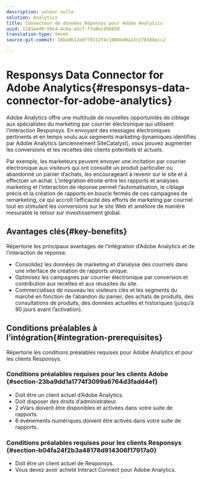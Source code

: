 ```yaml
---
description: valeur nulle
solution: Analytics
title: Connecteur de données Réponsys pour Adobe Analytics
uuid: 1181ae49-59c4-4c6a-a5cf-f7a0ec956850
translation-type: tm+mt
source-git-commit: 16ba0b12e0f70112f4c10804d0a13c278388ecc2

---
```



# Responsys Data Connector for Adobe Analytics{#responsys-data-connector-for-adobe-analytics}

Adobe Analytics offre une multitude de nouvelles opportunités de ciblage aux spécialistes du marketing par courrier électronique qui utilisent l’interaction Responsys. En envoyant des messages électroniques pertinents et en temps voulu aux segments marketing dynamiques identifiés par Adobe Analytics (anciennement SiteCatalyst), vous pouvez augmenter les conversions et les recettes des clients potentiels et actuels.

Par exemple, les marketeurs peuvent envoyer une incitation par courrier électronique aux visiteurs qui ont consulté un produit particulier ou abandonné un panier d’achats, les encourageant à revenir sur le site et à effectuer un achat. L’intégration étroite entre les rapports et analyses marketing et l’interaction de réponse permet l’automatisation, le ciblage précis et la création de rapports en boucle fermés de ces campagnes de remarketing, ce qui accroît l’efficacité des efforts de marketing par courriel tout en stimulant les conversions sur le site Web et améliore de manière mesurable le retour sur investissement global.

## Avantages clés{#key-benefits}

Répertorie les principaux avantages de l’intégration d’Adobe Analytics et de l’interaction de réponse.

* Consolidez les données de marketing et d’analyse des courriels dans une interface de création de rapports unique.
* Optimisez les campagnes par courrier électronique par conversion et contribution aux recettes et aux réussites du site.
* Commercialisez de nouveau les visiteurs clés et les segments du marché en fonction de l’abandon du panier, des achats de produits, des consultations de produits, des données actuelles et historiques (jusqu’à 90 jours avant l’activation).

## Conditions préalables à l’intégration{#integration-prerequisites}

Répertorie les conditions préalables requises pour Adobe Analytics et pour les clients Responsys.

### Conditions préalables requises pour les clients Adobe {#section-23ba9dd1a1774f3099a6764d3fadd4ef}

* Doit être un client actuel d’Adobe Analytics.
* Doit disposer des droits d’administrateur.
* 2 eVars doivent être disponibles et activées dans votre suite de rapports.
* 6 événements numériques doivent être activés dans votre suite de rapports.

### Conditions préalables requises pour les clients Responsys {#section-b04fa24f2b3a48178d914306f17917a0}

* Doit être un client actuel de Responsys.
* Vous devez avoir acheté Interact Connect pour Adobe Analytics.
